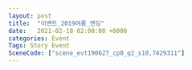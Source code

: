 ```yaml
---
layout: post
title:  "이벤트_2019여름_엔딩"
date:   2021-02-18 02:00:00 +0000
categories: Event
Tags: Story Event
SceneCode: ["scene_evt190627_cp0_q2_s10,7429311"]
---
```

